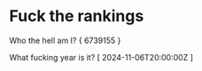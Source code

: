 # Fuck the rankings

Who the hell am I?
{ 6739155 }

What fucking year is it?
[ 2024-11-06T20:00:00Z ]
